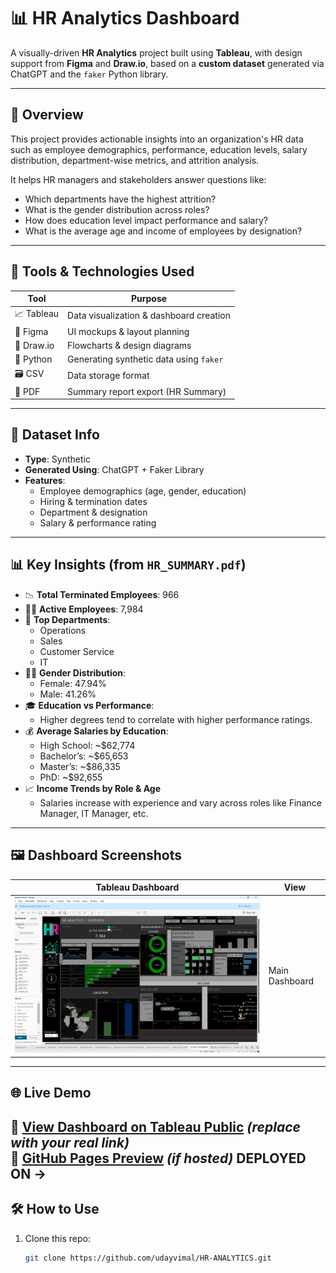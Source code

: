 # 📊 HR Analytics Dashboard

A visually-driven **HR Analytics** project built using **Tableau**, with design support from **Figma** and **Draw.io**, based on a **custom dataset** generated via ChatGPT and the `faker` Python library.

---

## 📌 Overview

This project provides actionable insights into an organization's HR data such as employee demographics, performance, education levels, salary distribution, department-wise metrics, and attrition analysis.

It helps HR managers and stakeholders answer questions like:

- Which departments have the highest attrition?
- What is the gender distribution across roles?
- How does education level impact performance and salary?
- What is the average age and income of employees by designation?

---

## 🧰 Tools & Technologies Used

| Tool        | Purpose                                |
|-------------|----------------------------------------|
| 📈 Tableau  | Data visualization & dashboard creation |
| 🎨 Figma    | UI mockups & layout planning            |
| 🧠 Draw.io  | Flowcharts & design diagrams            |
| 🐍 Python   | Generating synthetic data using `faker` |
| 🗃️ CSV      | Data storage format                     |
| 📄 PDF      | Summary report export (HR Summary)      |

---

## 📂 Dataset Info

- **Type**: Synthetic
- **Generated Using**: ChatGPT + Faker Library
- **Features**:
  - Employee demographics (age, gender, education)
  - Hiring & termination dates
  - Department & designation
  - Salary & performance rating

---

## 📊 Key Insights (from `HR_SUMMARY.pdf`)

- 📉 **Total Terminated Employees**: 966  
- 🧑‍💼 **Active Employees**: 7,984  
- 🏢 **Top Departments**:
  - Operations
  - Sales
  - Customer Service
  - IT
- 👩‍⚕️ **Gender Distribution**:
  - Female: 47.94%
  - Male: 41.26%
- 🎓 **Education vs Performance**:
  - Higher degrees tend to correlate with higher performance ratings.
- 💰 **Average Salaries by Education**:
  - High School: ~$62,774  
  - Bachelor’s: ~$65,653  
  - Master’s: ~$86,335  
  - PhD: ~$92,655  
- 📈 **Income Trends by Role & Age**  
  - Salaries increase with experience and vary across roles like Finance Manager, IT Manager, etc.

---

## 🖼️ Dashboard Screenshots

| Tableau Dashboard | View |
|-------------------|------|
| ![HR Dashboard](screenshots/image.png) | Main Dashboard |

---

## 🌐 Live Demo

🔗 [**View Dashboard on Tableau Public**](https://public.tableau.com/app/profile/yourprofile) *(replace with your real link)*  
🔗 [**GitHub Pages Preview**](https://udayvimal.github.io/HR-ANALYTICS/) *(if hosted)*
DEPLOYED ON ->
---

## 🛠️ How to Use

1. Clone this repo:
   ```bash
   git clone https://github.com/udayvimal/HR-ANALYTICS.git
